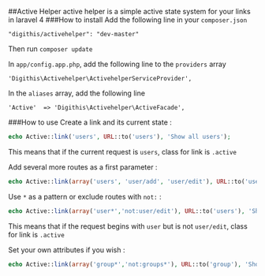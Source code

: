 ##Active Helper
active helper is a simple active state system for your links in laravel 4
###How to install
Add the following line in your `composer.json`
	
	"digithis/activehelper": "dev-master"

Then run `composer update`

In `app/config.app.php`, add the following line to the `providers` array 

	'Digithis\Activehelper\ActivehelperServiceProvider',
	

In the `aliases` array, add the following line

	'Active'  => 'Digithis\Activehelper\ActiveFacade',
	
###How to use
Create a link and its current state :

```php
echo Active::link('users', URL::to('users'), 'Show all users');
```
This means that if the current request is `users`, class for link is `.active`


Add several more routes as a first parameter :

```php
echo Active::link(array('users', 'user/add', 'user/edit'), URL::to('users'), 'Show all users');
```


Use `*` as a pattern or exclude routes with `not:` :

```php
echo Active::link(array('user*','not:user/edit'), URL::to('users'), 'Show all users');
```
This means that if the request begins with `user` but is not `user/edit`, class for link is `.active`


Set your own attributes if you wish :

```php
echo Active::link(array('group*','not:groups*'), URL::to('group'), 'Show group', array('id' => 'mycustomid'));
```


